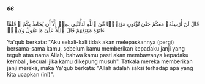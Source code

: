 ##### 66

<span class="ayah">قَالَ لَنْ أُرْسِلَهُۥ مَعَكُمْ حَتَّىٰ تُؤْتُونِ مَوْثِقًۭا مِّنَ ٱللَّهِ لَتَأْتُنَّنِى بِهِۦٓ إِلَّآ أَن يُحَاطَ بِكُمْ ۖ فَلَمَّآ ءَاتَوْهُ مَوْثِقَهُمْ قَالَ ٱللَّهُ عَلَىٰ مَا نَقُولُ وَكِيلٌۭ</span>

<span class="ayah_translation">Ya'qub berkata: "Aku sekali-kali tidak akan melepaskannya (pergi) bersama-sama kamu, sebelum kamu memberikan kepadaku janji yang teguh atas nama Allah, bahwa kamu pasti akan membawanya kepadaku kembali, kecuali jika kamu dikepung musuh". Tatkala mereka memberikan janji mereka, maka Ya'qub berkata: "Allah adalah saksi terhadap apa yang kita ucapkan (ini)".</span>
